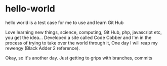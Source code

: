 # hello-world
hello world is a test case for me to use and learn Git Hub

Love learning new things, science, computing, Git Hub, php, javascript etc, you get the idea...
Developed a site called Code Cobber and I'm in the process of trying to take over the world through it, 
One day I will reap my rewengy (Black Adder 2 reference).

Okay, so it's another day. Just getting to grips with branches, commits
